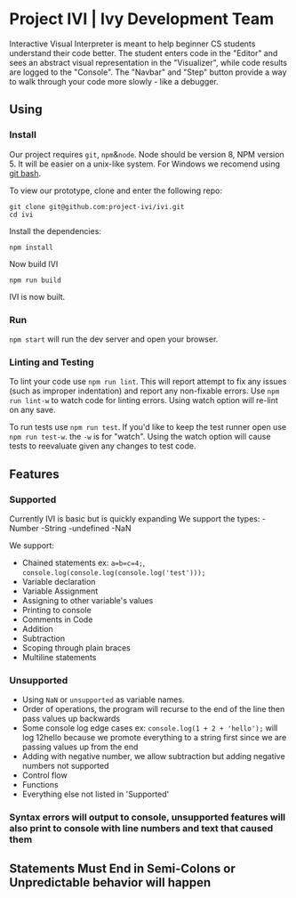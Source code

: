 # Project IVI | Ivy Development Team

Interactive Visual Interpreter is meant to help beginner CS students understand their code better. The student enters code in the "Editor" and sees an abstract visual representation in the "Visualizer", while code results are logged to the "Console". The "Navbar" and "Step" button provide a way to walk through your code more slowly - like a debugger. 

## Using
### Install  
Our project requires `git`, `npm`&`node`. Node should be version 8, NPM version 5. It will be easier on a unix-like system. For Windows we recomend using [git bash](https://git-for-windows.github.io/).

To view our prototype, clone and enter the following repo:
```
git clone git@github.com:project-ivi/ivi.git
cd ivi
```
Install the dependencies:
```
npm install
```
Now build IVI
```
npm run build
```
IVI is now built. 

### Run  

`npm start` will run the dev server and open your browser. 

### Linting and Testing

To lint your code use `npm run lint`. This will report attempt to fix any issues (such as improper indentation) and report any non-fixable errors. Use `npm run lint-w` to watch code for linting errors. Using watch option will re-lint on any save.

To run tests use `npm run test`. If you'd like to keep the test runner open use  `npm run test-w`. the `-w` is for "watch". Using the watch option will cause tests to reevaluate given any changes to test code.

## Features
### Supported  
Currently IVI is basic but is quickly expanding
We support the types:
-Number
-String
-undefined
-NaN

We support:
- Chained statements ex: `a=b=c=4;`, `console.log(console.log(console.log('test')));`
- Variable declaration
- Variable Assignment
- Assigning to other variable's values
- Printing to console
- Comments in Code
- Addition
- Subtraction
- Scoping through plain braces
- Multiline statements

### Unsupported
- Using `NaN` or `unsupported` as variable names.
- Order of operations, the program will recurse to the end of the line then pass values up backwards
- Some console log edge cases ex: `console.log(1 + 2 + 'hello');` will log 12hello because we promote everything to a string first since we are passing values up from the end
- Adding with negative number, we allow subtraction but adding negative numbers not supported
- Control flow
- Functions
- Everything else not listed in 'Supported'

### Syntax errors will output to console, unsupported features will also print to console with line numbers and text that caused them

## Statements Must End in Semi-Colons or Unpredictable behavior will happen
